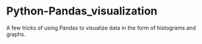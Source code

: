 # Python-Pandas_visualization
A few tricks of using Pandas to visualize data in the form of histograms and graphs.

